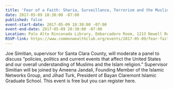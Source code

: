 ```yaml
---
title: 'Fear of a Faith: Sharia, Surveillance, Terrorism and the Muslim Ban'
date: 2017-05-09 18:30:00 -07:00
published: false
event-start-date: 2017-05-09 18:30:00 -07:00
event-end-date: 2017-05-09 20:30:00 -07:00
Location: Palo Alto Rinconada Library, Embarcadero Room, 1213 Newell Rd.
RSVP-link: https://www.commonwealthclub.org/events/2017-05-09/fear-faith-sharia-surveillance-terrorism-and-muslim-ban
---
```


Joe Simitian, supervisor for Santa Clara County, will moderate a panel to discuss “policies, politics and current events that affect the United States and our overall understanding of Muslims and the Islam religion.” Supervisor Simitian will be joined by Ameena Jandali, Founding Member of the Islamic Networks Group, and Jihad Turk, President of Bayan Claremont Islamic Graduate School. This event is free but you can register here.
